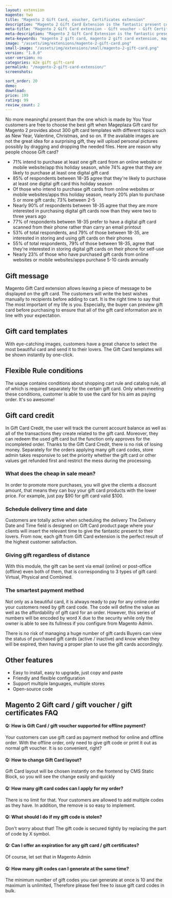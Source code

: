 ```yaml
---
layout: extension
magento: two
title: "Magento 2 Gift Card, voucher, Certificates extension"
description: "Magento 2 Gift Card Extension is the fantastic present customers possibly give to friends via either email or post office on exact date and time. Let's explore it!"
meta-title: "Magento 2 Gift Card extension - Gift voucher - Gift Certificates"
meta-description: "Magento 2 Gift Card Extension is the fantastic present customers possibly give to friends via either email or post office on exact date and time. Let's explore it!"
meta-keywords: "magento 2 gift card, magento 2 gift card extension, magento 2 gift voucher, magento 2 gift certificate"
image: "/assets/img/extensions/magento-2-gift-card.png"
small-image: "/assets/img/extensions/small/magento-2-gift-card.png"
version: "1.0.0"
user-version: no
categories: m2e gift gift-card
permalink: "/magento-2-gift-card-extension/"
screenshots:

sort_order: 20
demo: 
download: 
price: 199
rating: 99
review_count: 2
---
```




No more meaningful present than the one which is made by You Your customers are free to choose the best gift when Mageplaza Gift card for Magento 2 provides about 300 gift card templates with different topics such as New Year, Valentine, Christmas, and so on.
If the available images are not the great idea for a surprising gift, they will upload personal pictures possibly by dragging and dropping the needed files.
Here are reason why people choose Gift card?

	
- 71% intend to purchase at least one gift card from an online website or mobile website/app this holiday season, while 74% agree that they are likely to purchase at least one digital gift card
- 85% of respondents between 18-35 agree that they're likely to purchase at least one digital gift card this holiday season
- Of those who intend to purchase gift cards from online websites or mobile websites/apps this holiday season, nearly 20% plan to purchase 5 or more gift cards; 73% between 2-5
- Nearly 90% of respondents between 18-35 agree that they are more interested in purchasing digital gift cards now than they were two to three years ago
- 77% of respondents between 18-35 prefer to have a digital gift card scanned from their phone rather than carry an email printout
- 53% of total respondents, and 79% of those between 18-35, are interested in storing and using gift cards on their phones
- 55% of total respondents, 79% of those between 18-35, agree that they're interested in storing digital gift cards on their phone for self-use
- Nearly 23% of those who have purchased gift cards from online websites or mobile websites/apps purchase 5-10 cards annually
	

## Gift message

Magento Gift Card extension allows leaving a piece of message to be displayed on the gift card. The customers will write the best wishes manually to recipients before adding to cart. It is the right time to say that The most important of my life is you.
Especially, the buyer can preview gift card before purchasing to ensure that all of the gift card information are in line with your expectation.


## Gift card templates
With eye-catching images, customers have a great chance to select the most beautiful card and send it to their lovers. The Gift Card templates will be shown instantly by one-click.

## Flexible Rule conditions


The usage contains conditions about shopping cart rule and catalog rule, all of which is required separately for the certain gift card. Only when meeting these conditions, customer is able to use the card for his aim as paying order. It's so awesome!

## Gift card credit
In Gift Card Credit, the user will track the current account balance as well as all of the transactions they create related to the gift card. Moreover, they can redeem the used gift card but the function only approves for the incompleted order. Thanks to the Gift Card Credit, there is no risk of losing money. Separately for the orders applying many gift card codes, store admin takes responsive to set the priority whether the gift card or other values get refunded first and restrict the mess during the processing.

### What does the cheap in sale mean?
In order to promote more purchases, you will give the clients a discount amount, that means they can buy your gift card products with the lower price. For example, just pay $90 for gift card valid $100.

### Schedule delivery time and date
Customers are totally active when scheduling the delivery The Delivery Date and Time field is designed on Gift Card product page where your clients will insert the relevant time to give the fantastic present to their lovers.
From now, each gift from Gift Card extension is the perfect result of the highest customer satisfaction.

### Giving gift regardless of distance
With this module, the gift can be sent via email (online) or post-office (offline) even both of them, that is corresponding to 3 types of gift card: Virtual, Physical and Combined.

### The smartest payment method
Not only as a beautiful card, it is always ready to pay for any online order your customers need by gift card code. The code will define the value as well as the affordability of gift card for an order. However, this series of numbers will be encoded by word X due to the security while only the owner is able to see its fullness if you configure from Magento Admin.

There is no risk of managing a huge number of gift cards Buyers can view the status of purchased gift cards (active / inactive) and know when they will be expired, then having a proper plan to use the gift cards accordingly.


## Other features

- Easy to install, easy to upgrade, just copy and paste
- Friendly and flexible configuration
- Support multiple languages, multiple stores
- Open-source code


## Magento 2 Gift card / gift voucher / gift certificates FAQ

#### Q: How is Gift Card / gift voucher supported for offline payment?
Your customers can use gift card as payment method for online and offline order. With the offline order, only need to give gift code or print it out as normal gift voucher. It is so convenient, right?

#### Q: How to change Gift Card layout?

Gift Card layout will be chosen instantly on the frontend by CMS Static Block, so you will see the change easily and quickly

#### Q: How many gift card codes can I apply for my order?
There is no limit for that. Your customers are allowed to add multiple codes as they have. In addition, the remove is so easy to implement.

#### Q: What should I do if my gift code is stolen?
Don't worry about that! The gift code is secured tightly by replacing the part of code by X symbol.

#### Q: Can I offer an expiration for any gift card / gift certificates?
Of course, let set that in Magento Admin

#### Q: How many gift codes can I generate at the same time?
The minimum number of gift codes you can generate at once is 10 and the maximum is unlimited, Therefore please feel free to issue gift card codes in bulk.
